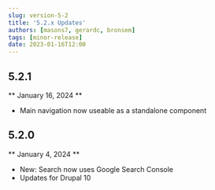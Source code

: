 ```yaml
---
slug: version-5-2
title: '5.2.x Updates'
authors: [masons7, gerardc, bronsem]
tags: [minor-release]
date: 2023-01-16T12:00
---
```


## 5.2.1
** January 16, 2024 **
* Main navigation now useable as a standalone component

## 5.2.0
** January 4, 2024 **
* New: Search now uses Google Search Console
* Updates for Drupal 10
